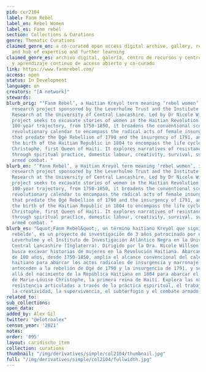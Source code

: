 ```yaml
---
pid: cur2104
label: Fanm Rebèl
label_en: Rebel Women
label_es: Fanm rebèl
section: Collections & Curations
genre: Thematic Curations
claimed_genre_en: a co-curated open access digital archive, gallery, resource centre
  and hub of expertise and further learning
claimed_genre_es: archivo digital, galería, centro de recursos y centro de especialización
  y aprendizaje continuo de acceso abierto y co-curado
link: https://www.fanmrebel.com/
access: open
status: In Development
language: en
creators: "[A network]"
stewards:
blurb_orig: "‘Fanm Rebèl’, a Haitian Kreyòl term meaning ‘rebel women’, is a 3-year
  research project sponsored by the Leverhulme Trust and the Institute for Black Atlantic
  Research at the University of Central Lancashire. Led by Dr Nicole Willson, the
  project seeks to excavate stories of women in the Haitian Revolution. Spanning a
  100-year trajectory, from 1750-1850, it broadens the conventional scope of the Haitian
  revolutionary calendar to encompass the radical acts of female insurgency and marronage
  that predate the Ogé Rebellion of 1790 and the insurgency of 1791, and extends beyond
  the birth of the Haitian Republic in 1804 to encompass the life cycle of Marie-Louise
  Christophe, first Queen of Haiti. It explores narratives of resistance articulated
  through spiritual practice, domestic labour, creativity, survival, subterfuge and
  armed combat. "
blurb_en: "‘Fanm Rebèl’, a Haitian Kreyòl term meaning ‘rebel women’, is a 3-year
  research project sponsored by the Leverhulme Trust and the Institute for Black Atlantic
  Research at the University of Central Lancashire. Led by Dr Nicole Willson, the
  project seeks to excavate stories of women in the Haitian Revolution. Spanning a
  100-year trajectory, from 1750-1850, it broadens the conventional scope of the Haitian
  revolutionary calendar to encompass the radical acts of female insurgency and marronage
  that predate the Ogé Rebellion of 1790 and the insurgency of 1791, and extends beyond
  the birth of the Haitian Republic in 1804 to encompass the life cycle of Marie-Louise
  Christophe, first Queen of Haiti. It explores narratives of resistance articulated
  through spiritual practice, domestic labour, creativity, survival, subterfuge and
  armed combat. "
blurb_es: "&quot;Fanm Rebèl&quot;, un término haitiano Kreyòl que significa 'Mujer
  rebelde', es un proyecto de investigación de 3 años patrocinado por el fondo de
  Leverhulme y el Instituto de Investigación Atlántico Negra en la Universidad de
  Central Lancashire (Inglaterra). Dirigido por la Dra. Nicole Willson, el proyecto
  busca excavar historias de mujeres en la Revolución Haitiana. Abarcando una trayectoria
  de 100 años, desde 1750-1850, amplía el alcance convencional del calendario revolucionario
  haitiano para abarcar los actos radicales de insurgencia y marronaje femenino que
  anteceden a la rebelión de Ogé de 1790 y la insurgencia de 1791, y se extiende más
  allá del nacimiento de la República Haitiana en 1804 para abarcar el ciclo de vida
  de Marie-Louise Christophe, la primera reina de Haití. Explora las narrativas de
  resistencia articuladas a través de la práctica espiritual, el trabajo doméstico,
  la creatividad, la supervivencia, el subterfugio y el combate armado."
related_to:
sub_collections:
open_data:
added_by: Alex Gil
twitter: "@elotroalex"
census_year: '2021'
notes:
order: '095'
layout: caridischo_item
collection: curations
thumbnail: "/img/derivatives/simple/col2104/thumbnail.jpg"
full: "/img/derivatives/simple/col2104/fullwidth.jpg"
---
```

